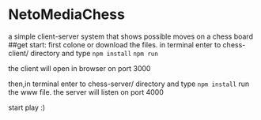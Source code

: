 # NetoMediaChess
a simple client-server system that shows possible moves on a chess board
##get start:
first colone or download the files.
in terminal enter to chess-client/ directory and type
`npm install`
`npm run`

the client will open in browser on port 3000

then,in terminal enter to chess-server/ directory and type
`npm install`
run the www file. the server will listen on port 4000

start play :) 
